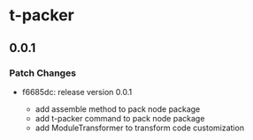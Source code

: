# t-packer

## 0.0.1

### Patch Changes

- f6685dc: release version 0.0.1

  - add assemble method to pack node package
  - add t-packer command to pack node package
  - add ModuleTransformer to transform code customization
